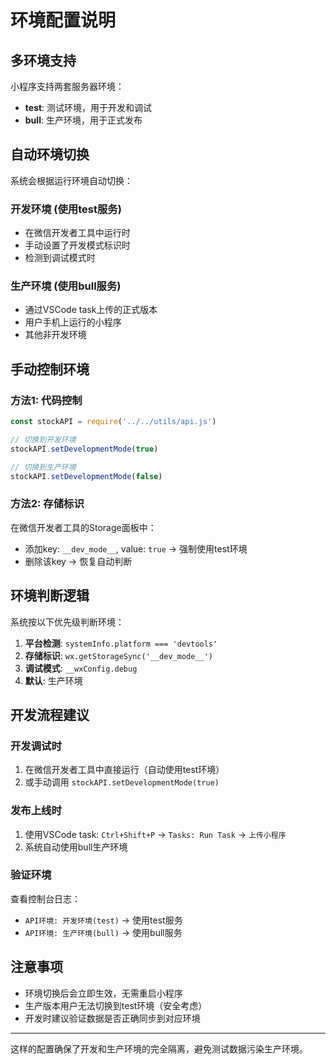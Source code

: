 # 环境配置说明

## 多环境支持

小程序支持两套服务器环境：
- **test**: 测试环境，用于开发和调试
- **bull**: 生产环境，用于正式发布

## 自动环境切换

系统会根据运行环境自动切换：

### 开发环境 (使用test服务)
- 在微信开发者工具中运行时
- 手动设置了开发模式标识时
- 检测到调试模式时

### 生产环境 (使用bull服务)
- 通过VSCode task上传的正式版本
- 用户手机上运行的小程序
- 其他非开发环境

## 手动控制环境

### 方法1: 代码控制
```javascript
const stockAPI = require('../../utils/api.js')

// 切换到开发环境
stockAPI.setDevelopmentMode(true)

// 切换到生产环境  
stockAPI.setDevelopmentMode(false)
```

### 方法2: 存储标识
在微信开发者工具的Storage面板中：
- 添加key: `__dev_mode__`, value: `true` → 强制使用test环境
- 删除该key → 恢复自动判断

## 环境判断逻辑

系统按以下优先级判断环境：

1. **平台检测**: `systemInfo.platform === 'devtools'`
2. **存储标识**: `wx.getStorageSync('__dev_mode__')`  
3. **调试模式**: `__wxConfig.debug`
4. **默认**: 生产环境

## 开发流程建议

### 开发调试时
1. 在微信开发者工具中直接运行（自动使用test环境）
2. 或手动调用 `stockAPI.setDevelopmentMode(true)`

### 发布上线时
1. 使用VSCode task: `Ctrl+Shift+P` → `Tasks: Run Task` → `上传小程序`
2. 系统自动使用bull生产环境

### 验证环境
查看控制台日志：
- `API环境: 开发环境(test)` → 使用test服务
- `API环境: 生产环境(bull)` → 使用bull服务

## 注意事项

- 环境切换后会立即生效，无需重启小程序
- 生产版本用户无法切换到test环境（安全考虑）
- 开发时建议验证数据是否正确同步到对应环境

---

这样的配置确保了开发和生产环境的完全隔离，避免测试数据污染生产环境。